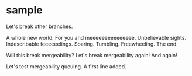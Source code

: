 sample
======

Let's break other branches.

A whole new world.
For you and meeeeeeeeeeeeeee.
Unbelievable sights.
Indescribable feeeeeelings.
Soaring.  Tumbling.  Freewheeling.
The end.

Will this break mergeability?
Let's break mergeability again!
And again!

Let's test mergeability queuing.
A first line added.
